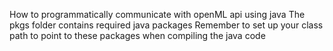 How to programmatically communicate with openML api using java
The pkgs folder contains required java packages
Remember to set up your class path to point to these packages when compiling the java code
